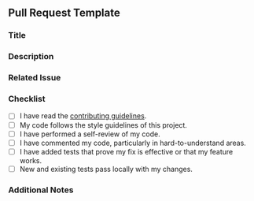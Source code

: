 ## Pull Request Template

### Title
<!-- Please provide a concise title for your pull request. -->

### Description
<!-- Describe the changes made in this pull request. Include any relevant context or background information. -->

### Related Issue
<!-- If this pull request addresses an issue, please reference it here (e.g., Fixes #123). -->

### Checklist
- [ ] I have read the [contributing guidelines](link-to-contributing-guidelines).
- [ ] My code follows the style guidelines of this project.
- [ ] I have performed a self-review of my code.
- [ ] I have commented my code, particularly in hard-to-understand areas.
- [ ] I have added tests that prove my fix is effective or that my feature works.
- [ ] New and existing tests pass locally with my changes.

### Additional Notes
<!-- Any additional information or context that reviewers should be aware of. -->